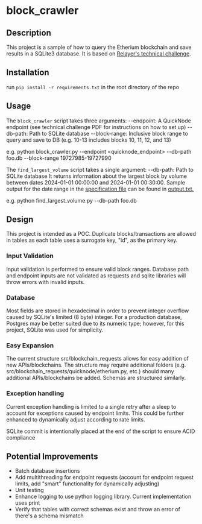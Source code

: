 # block_crawler

## Description
This project is a sample of how to query the Etherium blockchain and save results in a SQLite3 database. It is based on [Relayer's technical challenge](./relayer-technical-challenge.pdf).

## Installation
run `pip install -r requirements.txt` in the root directory of the repo

## Usage
The `block_crawler` script takes three arguments:
--endpoint: A QuickNode endpoint (see technical challenge PDF for instructions on how to set up)
--db-path: Path to SQLite database
--block-range: Inclusive block range to query and save to DB (e.g. 10-13 includes blocks 10, 11, 12, and 13)

e.g. 
python block_crawler.py --endpoint <quicknode_endpoint> --db-path foo.db --block-range 19727985-19727990

The `find_largest_volume` script takes a single argument:
--db-path: Path to SQLite database
It returns information about the largest block by volume between dates 2024-01-01 00:00:00 and 2024-01-01 00:30:00. Sample output for the date range in the [specification file](./relayer-technical-challenge.pdf) can be found in [output.txt.](./output.txt)

e.g. 
python find_largest_volume.py --db-path foo.db

## Design
This project is intended as a POC. Duplicate blocks/transactions are allowed in tables as each table uses a surrogate key, "id", as the primary key.

### Input Validation
Input validation is performed to ensure valid block ranges. Database path and endpoint inputs are not validated as requests and sqlite libraries will throw errors with invalid inputs.

### Database
Most fields are stored in hexadecimal in order to prevent integer overflow caused by SQLite's limited (8 byte) integer. For a production database, Postgres may be better suited due to its numeric type; however, for this project, SQLite was used for simplicity.

### Easy Expansion
The current structure src/blockchain_requests allows for easy addition of new APIs/blockchains. The structure may require additional folders (e.g. src/blockchain_requests/quicknode/etherium.py, etc.) should many additional APIs/blockchains be added. Schemas are structured similarly.

### Exception handling
Current exception handling is limited to a single retry after a sleep to account for exceptions caused by endpoint limits. This could be further enhanced to dynamically adjust according to rate limits.

SQLite commit is intentionally placed at the end of the script to ensure ACID compliance

## Potential Improvements
- Batch database insertions
- Add multithreading for endpoint requests (account for endpoint request limits, add "smart" functionality for dynamically adjusting)
- Unit testing
- Enhance logging to use python logging library. Current implementation uses print
- Verify that tables with correct schemas exist and throw an error of there's a schema mismatch
